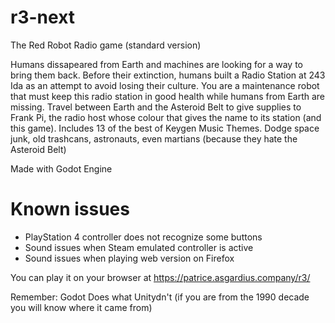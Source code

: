 # r3-next

The Red Robot Radio game (standard version)

Humans dissapeared from Earth and machines are looking for a way to bring them back. Before their extinction, humans built a Radio Station at 243 Ida as an attempt to avoid losing their culture. You are a maintenance robot that must keep this radio station in good health while humans from Earth are missing. Travel between Earth and the Asteroid Belt to give supplies to Frank Pi, the radio host whose colour that gives the name to its station (and this game).  Includes 13 of the best of Keygen Music Themes. Dodge space junk, old trashcans, astronauts, even martians (because they hate the Asteroid Belt)

Made with Godot Engine

# Known issues

* PlayStation 4 controller does not recognize some buttons
* Sound issues when Steam emulated controller is active
* Sound issues when playing web version on Firefox

You can play it on your browser at https://patrice.asgardius.company/r3/

Remember: Godot Does what Unitydn't (if you are from the 1990 decade you will know where it came from)
